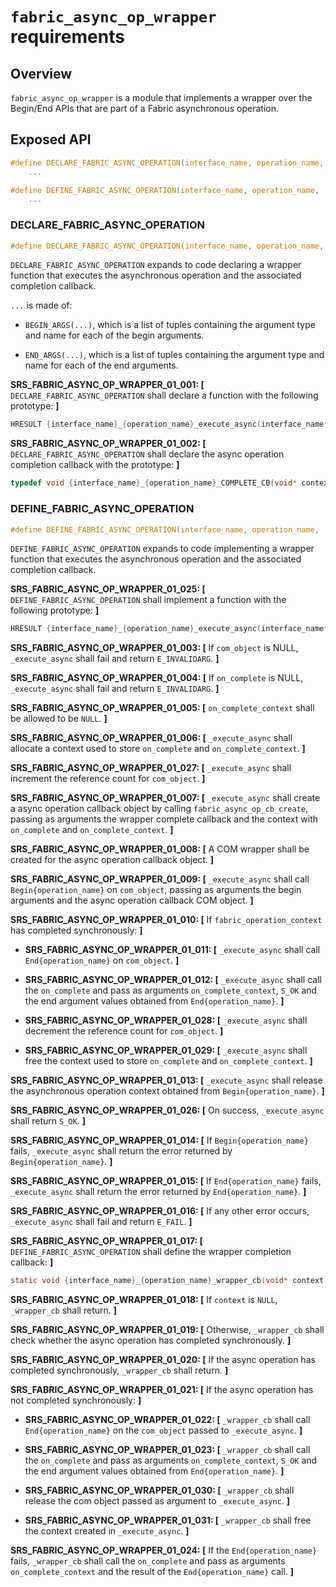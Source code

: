 `fabric_async_op_wrapper` requirements
================

## Overview

`fabric_async_op_wrapper` is a module that implements a wrapper over the Begin/End APIs that are part of a Fabric asynchronous operation.

## Exposed API

```c
#define DECLARE_FABRIC_ASYNC_OPERATION(interface_name, operation_name, ...) \
    ...

#define DEFINE_FABRIC_ASYNC_OPERATION(interface_name, operation_name, ...) \
    ...
```

### DECLARE_FABRIC_ASYNC_OPERATION

```c
#define DECLARE_FABRIC_ASYNC_OPERATION(interface_name, operation_name, ...)
```

`DECLARE_FABRIC_ASYNC_OPERATION` expands to code declaring a wrapper function that executes the asynchronous operation and the associated completion callback.

`...` is made of:

- `BEGIN_ARGS(...)`, which is a list of tuples containing the argument type and name for each of the begin arguments.

- `END_ARGS(...)`, which is a list of tuples containing the argument type and name for each of the end arguments.

**SRS_FABRIC_ASYNC_OP_WRAPPER_01_001: [** `DECLARE_FABRIC_ASYNC_OPERATION` shall declare a function with the following prototype: **]**

```c
HRESULT {interface_name}_{operation_name}_execute_async(interface_name* com_object, {begin_args}, {interface_name}_{operation_name}_COMPLETE_CB on_complete, void* on_complete_context);
```

**SRS_FABRIC_ASYNC_OP_WRAPPER_01_002: [** `DECLARE_FABRIC_ASYNC_OPERATION` shall declare the async operation completion callback with the prototype: **]**

```c
typedef void {interface_name}_{operation_name}_COMPLETE_CB(void* context, HRESULT async_operation_result, {end_args});
```

### DEFINE_FABRIC_ASYNC_OPERATION

```c
#define DEFINE_FABRIC_ASYNC_OPERATION(interface_name, operation_name, ...)
```

`DEFINE_FABRIC_ASYNC_OPERATION` expands to code implementing a wrapper function that executes the asynchronous operation and the associated completion callback.

**SRS_FABRIC_ASYNC_OP_WRAPPER_01_025: [** `DEFINE_FABRIC_ASYNC_OPERATION` shall implement a function with the following prototype: **]**

```c
HRESULT {interface_name}_{operation_name}_execute_async(interface_name* com_object, {begin_args}, {interface_name}_{operation_name}_COMPLETE_CB on_complete, void* on_complete_context);
```

**SRS_FABRIC_ASYNC_OP_WRAPPER_01_003: [** If `com_object` is NULL, `_execute_async` shall fail and return `E_INVALIDARG`. **]**

**SRS_FABRIC_ASYNC_OP_WRAPPER_01_004: [** If `on_complete` is NULL, `_execute_async` shall fail and return `E_INVALIDARG`. **]**

**SRS_FABRIC_ASYNC_OP_WRAPPER_01_005: [** `on_complete_context` shall be allowed to be `NULL`. **]**

**SRS_FABRIC_ASYNC_OP_WRAPPER_01_006: [** `_execute_async` shall allocate a context used to store `on_complete` and `on_complete_context`. **]**

**SRS_FABRIC_ASYNC_OP_WRAPPER_01_027: [** `_execute_async` shall increment the reference count for `com_object`. **]**

**SRS_FABRIC_ASYNC_OP_WRAPPER_01_007: [** `_execute_async` shall create a async operation callback object by calling `fabric_async_op_cb_create`, passing as arguments the wrapper complete callback and the context with `on_complete` and `on_complete_context`. **]**

**SRS_FABRIC_ASYNC_OP_WRAPPER_01_008: [** A COM wrapper shall be created for the async operation callback object. **]**

**SRS_FABRIC_ASYNC_OP_WRAPPER_01_009: [** `_execute_async` shall call `Begin{operation_name}` on `com_object`, passing as arguments the begin arguments and the async operation callback COM object. **]**

**SRS_FABRIC_ASYNC_OP_WRAPPER_01_010: [** If `fabric_operation_context` has completed synchronously: **]**

- **SRS_FABRIC_ASYNC_OP_WRAPPER_01_011: [** `_execute_async` shall call `End{operation_name}` on `com_object`. **]**

- **SRS_FABRIC_ASYNC_OP_WRAPPER_01_012: [** `_execute_async` shall call the `on_complete` and pass as arguments `on_complete_context`, `S_OK` and the end argument values obtained from `End{operation_name}`. **]**

- **SRS_FABRIC_ASYNC_OP_WRAPPER_01_028: [** `_execute_async` shall decrement the reference count for `com_object`. **]**

- **SRS_FABRIC_ASYNC_OP_WRAPPER_01_029: [** `_execute_async` shall free the context used to store `on_complete` and `on_complete_context`. **]**

**SRS_FABRIC_ASYNC_OP_WRAPPER_01_013: [** `_execute_async` shall release the asynchronous operation context obtained from `Begin{operation_name}`. **]**

**SRS_FABRIC_ASYNC_OP_WRAPPER_01_026: [** On success, `_execute_async` shall return `S_OK`. **]**

**SRS_FABRIC_ASYNC_OP_WRAPPER_01_014: [** If `Begin{operation_name}` fails, `_execute_async` shall return the error returned by `Begin{operation_name}`. **]**

**SRS_FABRIC_ASYNC_OP_WRAPPER_01_015: [** If `End{operation_name}` fails, `_execute_async` shall return the error returned by `End{operation_name}`. **]**

**SRS_FABRIC_ASYNC_OP_WRAPPER_01_016: [** If any other error occurs, `_execute_async` shall fail and return `E_FAIL`. **]**

**SRS_FABRIC_ASYNC_OP_WRAPPER_01_017: [** `DEFINE_FABRIC_ASYNC_OPERATION` shall define the wrapper completion callback: **]**

```c
static void {interface_name}_{operation_name}_wrapper_cb(void* context, IFabricAsyncOperationContext* fabric_async_operation_context);
```

**SRS_FABRIC_ASYNC_OP_WRAPPER_01_018: [** If `context` is `NULL`, `_wrapper_cb` shall return. **]**

**SRS_FABRIC_ASYNC_OP_WRAPPER_01_019: [** Otherwise, `_wrapper_cb` shall check whether the async operation has completed synchronously. **]**

**SRS_FABRIC_ASYNC_OP_WRAPPER_01_020: [** If the async operation has completed synchronously, `_wrapper_cb` shall return. **]**

**SRS_FABRIC_ASYNC_OP_WRAPPER_01_021: [** If the async operation has not completed synchronously: **]**

- **SRS_FABRIC_ASYNC_OP_WRAPPER_01_022: [** `_wrapper_cb` shall call `End{operation_name}` on the `com_object` passed to `_execute_async`. **]**

- **SRS_FABRIC_ASYNC_OP_WRAPPER_01_023: [** `_wrapper_cb` shall call the `on_complete` and pass as arguments `on_complete_context`, `S_OK` and the end argument values obtained from `End{operation_name}`. **]**

- **SRS_FABRIC_ASYNC_OP_WRAPPER_01_030: [** `_wrapper_cb` shall release the com object passed as argument to `_execute_async`. **]**

- **SRS_FABRIC_ASYNC_OP_WRAPPER_01_031: [** `_wrapper_cb` shall free the context created in `_execute_async`. **]**

**SRS_FABRIC_ASYNC_OP_WRAPPER_01_024: [** If the `End{operation_name}` fails, `_wrapper_cb` shall call the `on_complete` and pass as arguments `on_complete_context` and the result of the `End{operation_name}` call. **]**
